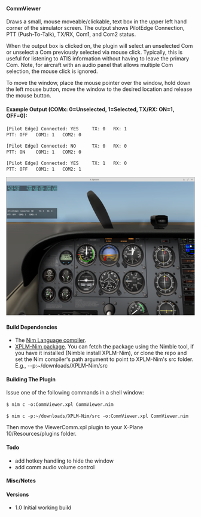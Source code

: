 #### CommViewer

Draws a small, mouse moveable/clickable, text box in the upper left hand corner
of the simulator screen. The output shows PilotEdge Connection, PTT (Push-To-Talk),
TX/RX, Com1, and Com2 status.

When the output box is clicked on, the plugin will select an unselected Com
or unselect a Com previously selected via mouse click. Typically, this is useful
for listening to ATIS information without having to leave the primary Com. Note,
for aircraft with an audio panel that allows multiple Com selection, the mouse
click is ignored.

To move the window, place the mouse pointer over the window, hold down the
left mouse button, move the window to the desired location and release the
mouse button.


#### Example Output (COMx: 0=Unselected, 1=Selected, TX/RX: ON=1, OFF=0):
```
[Pilot Edge] Connected: YES     TX: 0   RX: 1
PTT: OFF   COM1: 1   COM2: 0
```
```
[Pilot Edge] Connected: NO      TX: 0   RX: 0
PTT: ON    COM1: 1   COM2: 0
```
```
[Pilot Edge] Connected: YES     TX: 1   RX: 0
PTT: OFF   COM1: 1   COM2: 1
```

![Alt text](./images/CommViewer.png "X-Plane screenshot")


#### Build Dependencies

- The [Nim Language compiler](http://nim-lang.org/download.html).
- [XPLM-Nim package](https://github.com/jpoirier/XPLM-Nim). You
can fetch the package using the Nimble tool, if you have it installed
(Nimble install XPLM-Nim), or clone the repo and set the Nim compiler's
path argument to point to XPLM-Nim's src folder. E.g., --p:~/downloads/XPLM-Nim/src


#### Building The Plugin
Issue one of the following commands in a shell window:

`$ nim c -o:CommViewer.xpl CommViewer.nim`

`$ nim c -p:~/downloads/XPLM-Nim/src -o:CommViewer.xpl CommViewer.nim`


Then move the ViewerComm.xpl plugin to your X-Plane 10/Resources/plugins folder.


#### Todo

- add hotkey handling to hide the window
- add comm audio volume control


#### Misc/Notes


#### Versions

- 1.0 Initial working build
